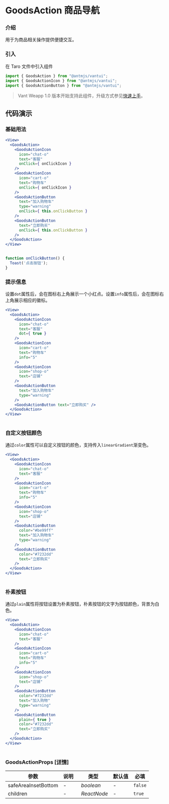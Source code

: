 # GoodsAction 商品导航

### 介绍

用于为商品相关操作提供便捷交互。

### 引入

在 Taro 文件中引入组件

```js
import { GoodsAction } from "@antmjs/vantui";
import { GoodsActionIcon } from "@antmjs/vantui";
import { GoodsActionButton } from "@antmjs/vantui"; 
```

> Vant Weapp 1.0 版本开始支持此组件，升级方式参见[快速上手](#/quickstart)。

## 代码演示

### 基础用法

```jsx
<View>
  <GoodsAction>
    <GoodsActionIcon
      icon="chat-o"
      text="客服"
      onClick={ onClickIcon }
    />
    <GoodsActionIcon
      icon="cart-o"
      text="购物车"
      onClick={ onClickIcon }
    />
    <GoodsActionButton
      text="加入购物车"
      type="warning"
      onClick={ this.onClickButton }
    />
    <GoodsActionButton
      text="立即购买"
      onClick={ this.onClickButton }
    />
  </GoodsAction>
</View>
 
```

```js
function onClickButton() {
  Toast('点击按钮');
} 
```

### 提示信息

设置`dot`属性后，会在图标右上角展示一个小红点。设置`info`属性后，会在图标右上角展示相应的徽标。

```jsx
<View>
  <GoodsAction>
    <GoodsActionIcon
      icon="chat-o"
      text="客服"
      dot={ true }
    />
    <GoodsActionIcon
      icon="cart-o"
      text="购物车"
      info="5"
    />
    <GoodsActionIcon
      icon="shop-o"
      text="店铺"
    />
    <GoodsActionButton
      text="加入购物车"
      type="warning"
    />
    <GoodsActionButton text="立即购买" />
  </GoodsAction>
</View>
 
```

### 自定义按钮颜色

通过`color`属性可以自定义按钮的颜色，支持传入`linearGradient`渐变色。

```jsx
<View>
  <GoodsAction>
    <GoodsActionIcon
      icon="chat-o"
      text="客服"
    />
    <GoodsActionIcon
      icon="cart-o"
      text="购物车"
      info="5"
    />
    <GoodsActionIcon
      icon="shop-o"
      text="店铺"
    />
    <GoodsActionButton
      color="#be99ff"
      text="加入购物车"
      type="warning"
    />
    <GoodsActionButton
      color="#7232dd"
      text="立即购买"
    />
  </GoodsAction>
</View>
 
```

### 朴素按钮

通过`plain`属性将按钮设置为朴素按钮，朴素按钮的文字为按钮颜色，背景为白色。

```jsx
<View>
  <GoodsAction>
    <GoodsActionIcon
      icon="chat-o"
      text="客服"
    />
    <GoodsActionIcon
      icon="cart-o"
      text="购物车"
      info="5"
    />
    <GoodsActionIcon
      icon="shop-o"
      text="店铺"
    />
    <GoodsActionButton
      color="#7232dd"
      text="加入购物"
      type="warning"
    />
    <GoodsActionButton
      plain={ true }
      color="#7232dd"
      text="立即购买"
    />
  </GoodsAction>
</View>
 
```
### GoodsActionProps [[详情]](https://github.com/AntmJS/vantui/tree/main/packages/vantui/types/goods-action.d.ts)   

| 参数 | 说明 | 类型 | 默认值 | 必填 |
| --- | --- | --- | --- | --- |
| safeAreaInsetBottom | - | _&nbsp;&nbsp;boolean<br/>_ | - | `false` |
| children | - | _&nbsp;&nbsp;ReactNode<br/>_ | - | `true` |

